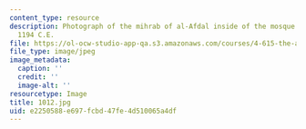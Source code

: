 ```yaml
---
content_type: resource
description: Photograph of the mihrab of al-Afdal inside of the mosque Ibn-Tulun dated
  1194 C.E.
file: https://ol-ocw-studio-app-qa.s3.amazonaws.com/courses/4-615-the-architecture-of-cairo-spring-2002/e2250588e697fcbd47fe4d510065a4df_1012.jpg
file_type: image/jpeg
image_metadata:
  caption: ''
  credit: ''
  image-alt: ''
resourcetype: Image
title: 1012.jpg
uid: e2250588-e697-fcbd-47fe-4d510065a4df
---
```

